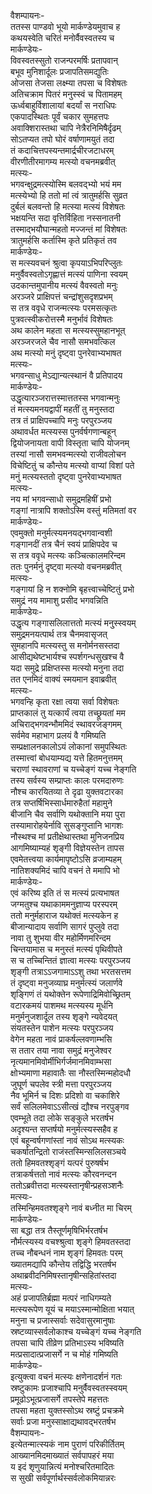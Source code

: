वैशम्पायनः-  
ततस्स पाण्डवो भूयो मार्कण्डेयमुवाच ह  
कथयस्वेति चरितं मनोर्वैवस्वतस्य च  
मार्कण्डेयः-  
विवस्वतस्सुतो राजन्परमर्षिः प्रतापवान्  
बभूव मुनिशार्दूलः प्रजापतिसमद्युतिः  
ओजसा तेजसा लक्ष्म्या तपसा च विशेषतः  
अतिचक्राम पितरं मनुस्स्वं च पितामहम्  
ऊर्ध्वबाहुर्विशालायां बदर्यां स नराधिपः  
एकपादस्थितः पूर्वं चकार सुमहत्तपः  
अवाक्शिरास्तथा चापि नेत्रैरनिमिषैर्दृढम्  
सोऽतप्यत तपो घोरं वर्षाणामयुतं तदा  
तं कदाचित्तपस्यन्तमार्द्रचीरजटाधरम्  
वीरणीतीरमागम्य मत्स्यो वचनमब्रवीत्  
मत्स्यः-  
भगवन्क्षुद्रमत्स्योस्मि बलवद्भ्यो भयं मम  
मत्स्येभ्यो हि ततो मां त्वं त्रातुमर्हसि सुव्रत  
दुर्बलं बलवन्तो हि मत्स्या मत्स्यं विशेषतः  
भक्षयन्ति सदा वृत्तिर्विहिता नस्सनातनी  
तस्माद्भयौघान्महतो मज्जन्तं मां विशेषतः  
त्रातुमर्हसि कर्तास्मि कृते प्रतिकृतं तव  
मार्कण्डेयः-  
स मत्स्यवचनं श्रुत्वा कृपयाऽभिपरिप्लुतः  
मनुर्वैवस्वतोऽगृह्णात्तं मत्स्यं पाणिना स्वयम्  
उदकान्तमुपानीय मत्स्यं वैवस्वतो मनुः  
अरञ्जरे प्राक्षिपत्तं चन्द्रांशुसदृशप्रभम्  
स तत्र ववृधे राजन्मत्स्यः परमसत्कृतः  
पुत्रवत्स्वीकरोत्तस्मै मनुर्भावं विशेषतः  
अथ कालेन महता स मत्स्यस्सुमहानभूत्  
अरञ्जरजले चैव नासौ समभवत्किल  
अथ मत्स्यो मनुं दृष्ट्वा पुनरेवाभ्यभाषत  
मत्स्यः-  
भगवन्साधु मेऽद्यान्यत्स्थानं वै प्रतिपादय  
मार्कण्डेयः-  
उद्धृत्यारञ्जरात्तस्मात्ततस्स भगवान्मनुः  
तं मत्स्यमनयद्वापीं महतीं तु मनुस्तदा  
तत्र तं प्राक्षिपच्चापि मनुः परपुरञ्जय  
अथावर्धत मत्स्यस्स पुनर्वर्षगणान्बहून्  
द्वियोजनायता वापी विस्तृता चापि योजनम्  
तस्यां नासौ समभवन्मत्स्यो राजीवलोचन  
विचेष्टितुं च कौन्तेय मत्स्यो वाप्यां विशां पते  
मनुं मत्स्यस्ततो दृष्ट्वा पुनरेवाभ्यभाषत  
मत्स्यः-  
नय मां भगवन्साधो समुद्रमहिषीं प्रभो  
गङ्गां नात्रापि शक्तोऽस्मि वस्तुं मतिमतां वर  
मार्कण्डेयः-  
एवमुक्तो मनुर्मत्स्यमनयद्भगवान्वशी  
गङ्गानदीं तत्र चैनं स्वयं प्राक्षिपदेव च  
स तत्र ववृधे मत्स्यः कञ्चित्कालमरिन्दम  
ततः पुनर्मनुं दृष्ट्वा मत्स्यो वचनमब्रवीत्  
मत्स्यः-  
गङ्गायां हि न शक्नोमि बृहत्त्वाच्चेष्टितुं प्रभो  
समुद्रं नय मामाशु प्रसीद भगवन्निति  
मार्कण्डेयः-  
उद्धृत्य गङ्गासलिलात्ततो मत्स्यं मनु्स्स्वयम्  
समुद्रमनयत्पार्थ तत्र चैनमवासृजत्  
सुमहानपि मत्स्यस्तु स मनोर्मनसस्तदा  
आसीद्यथेष्टभार्यश्च स्पर्शगन्धसुखश्च वै  
यदा समुद्रे प्रक्षिप्तस्स मत्स्यो मनुना तदा  
तत एनमिदं वाक्यं स्मयमान इवाब्रवीत्  
मत्स्यः-  
भगवन्हि कृता रक्षा त्वया सर्वा विशेषतः  
प्राप्तकालं तु यत्कार्यं त्वया तच्छ्रूयतां मम  
अचिराद्भगवन्भौममिदं स्थावरजङ्गमम्  
सर्वमेव महाभाग प्रलयं वै गमिष्यति  
सम्प्रक्षालनकालोऽयं लोकानां समुपस्थितः  
तस्मात्त्वां बोधयाम्यद्य यत्ते हितमनुत्तमम्  
चराणां स्थावराणां च यच्चेङ्गं यच्च नेङ्गति  
तस्य सर्वस्य सम्प्राप्तः कालः परमदारुणः  
नौश्च कारयितव्या ते दृढा युक्तवटारका  
तत्र सप्तर्षिभिस्सार्धमारुहैतां महामुने  
बीजानि चैव सर्वाणि यथोक्तानि मया पुरा  
तस्यामारोहयेर्नावि सुसङ्गुप्तानि भागशः  
नौस्थश्च मां प्रतीक्षेथास्तथा मुनिजनप्रिय  
आगमिष्याम्यहं शृङ्गी विज्ञेयस्तेन तापस  
एवमेतत्त्वया कार्यमापृष्टोऽसि व्रजाम्यहम्  
नातिशक्यमिदं चापि वचनं ते ममापि भो  
मार्कण्डेयः-  
एवं करिष्य इति तं स मत्स्यं प्रत्यभाषत  
जग्मतुश्च यथाकाममनुज्ञाप्य परस्परम्  
ततो मनुर्महाराज यथोक्तं मत्स्यकेन ह  
बीजान्यादाय सर्वाणि सागरं पुप्लुवे तदा  
नावा तु शुभया वीर महोर्मिणमरिन्दम  
चिन्तयामास च मनुस्तं मत्स्यं पृथिवीपते  
स च तच्चिन्तितं ज्ञात्वा मत्स्यः परपुरञ्जय  
शृङ्गी तत्राऽऽजगामाऽऽशु तथा भरतसत्तम  
तं दृष्ट्वा मनुजव्याघ्र मनुर्मत्स्यं जलार्णवे  
शृङ्गिणं तं यथोक्तेन रूपेणाद्रिमिवोच्छ्रितम्  
वटारकमयं पाशमथ मत्स्यस्य मूर्धनि  
मनुर्मनुजशार्दूल तस्य शृङ्गे न्यवेदयत्  
संयतस्तेन पाशेन मत्स्यः परपुरञ्जय  
वेगेन महता नावं प्राकर्षल्लवणाम्भसि  
स ततार तया नावा समुद्रं मनुजेश्वर  
नृत्यमानमिवोर्मीभिर्गर्जमानमिवाम्भसा  
क्षोभ्यमाणा महावातैः सा नौस्तस्मिन्महोदधौ  
जुघूर्ण चपलेव स्त्री मत्ता परपुरञ्जय  
नैव भूमिर्न च दिशः प्रदिशो वा चकाशिरे  
सर्वं सलिलमेवाऽऽसीत्खं द्यौश्च नरपुङ्गव  
एवम्भूते तदा लोके सङ्कुले भरतर्षभ  
अदृश्यन्त सप्तर्षयो मनुर्मत्स्यस्सहैव ह  
एवं बहून्वर्षगणांस्तां नावं सोऽथ मत्स्यकः  
चकर्षातन्द्रितो राजंस्तस्मिन्सलिलसञ्चये  
ततो हिमवतश्शृङ्गं यत्परं पुरुषर्षभ  
तत्राकर्षत्ततो नावं मत्स्यः कौरवनन्दन  
ततोऽब्रवीत्तदा मत्स्यस्तानृषीन्प्रहसञ्शनैः  
मत्स्यः-  
तस्मिन्हिमवतश्शृङ्गे नावं बध्नीत मा चिरम्  
मार्कण्डेयः-  
सा बद्धा तत्र तैस्तूर्णमृषिभिर्भरतर्षभ  
नौर्मत्स्यस्य वचश्श्रुत्वा शृङ्गे हिमवतस्तदा  
तच्च नौबन्धनं नाम शृङ्गं हिमवतः परम्  
ख्यातमद्यापि कौन्तेय तद्विद्धि भरतर्षभ  
अथाब्रवीदनिमिषस्तानृषीन्सहितांस्तदा  
मत्स्यः-  
अहं प्रजापतिर्ब्रह्मा मत्परं नाधिगम्यते  
मत्स्यरूपेण यूयं च मयाऽस्मान्मोक्षिता भयात्  
मनुना च प्रजास्सर्वाः सदेवासुरमानुषाः  
स्रष्टव्यास्सर्वलोकाश्च यच्चेङ्गं यच्च नेङ्गति  
तपसा चापि तीव्रेण प्रतिभाऽस्य भविष्यति  
मत्प्रसादात्प्रजासर्गे न च मोहं गमिष्यति  
मार्कण्डेयः-  
इत्युक्त्वा वचनं मत्स्यः क्षणेनादर्शनं गतः  
स्रष्टुकामः प्रजाश्चापि मनुर्वैवस्वतस्स्वयम्  
प्रमूढोऽभूत्प्रजासर्गे तपस्तेपे महत्ततः  
तपसा महता युक्तस्सोऽथ स्रष्टुं प्रचक्रमे  
सर्वाः प्रजा मनुस्साक्षाद्यथावद्भरतर्षभ  
वैशम्पायनः-  
इत्येतन्मात्स्यकं नाम पुराणं परिकीर्तितम्  
आख्यानमिदमाख्यातं सर्वपापहरं मया  
य इदं शृणुयान्नित्यं मनोश्चरितमादितः  
स सुखी सर्वपूर्णार्थस्सर्वलोकमियान्नरः  
